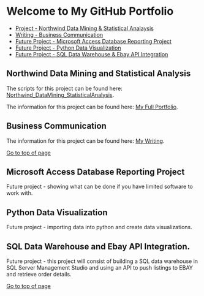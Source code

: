 # Welcome to My GitHub Portfolio

- [Project - Northwind Data Mining & Statistical Analaysis](#northwind-data-mining-and-statistical-analysis)
- [Writing - Business Communication](#business-communication)
- [Future Project - Microsoft Access Database Reporting Project](#microsoft-access-database-reporting-project)
- [Future Project - Python Data Visualization](#python-data-visualization)
- [Future Project - SQL Data Warehouse & Ebay API Integration](#sql-data-warehouse-and-ebay-api-integration)
 
## Northwind Data Mining and Statistical Analysis
 
 The scripts for this project can be found here: [Northwind_DataMining_StatisticalAnalysis](https://github.com/AKEMMONS2/Northwind_DataMining_StatisticalAnalysis.git).
 
 The information for this project can be found here: [My Full Portfolio](https://aemmons.info/).

## Business Communication

The information for this project can be found here: [My Writing](https://aemmons.info/writing-business-communication).

[Go to top of page](#welcome-to-my-github-portfolio)


## Microsoft Access Database Reporting Project

Future project - showing what can be done if you have limited software to work with. 

## Python Data Visualization

Future project - importing data into python and create data visualizations. 

## SQL Data Warehouse and Ebay API Integration.

Future project - this project will consist of building a SQL data warehouse in SQL Server Management Studio and using an API to push listings to EBAY and retrieve order details. 

[Go to top of page](#welcome-to-my-github-portfolio)


